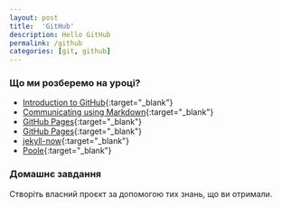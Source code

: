 ```yaml
---
layout: post
title:  'GitHub'
description: Hello GitHub
permalink: /github
categories: [git, github]
---
```


### Що ми розберемо на уроці?

* [Introduction to GitHub](https://lab.github.com/githubtraining/introduction-to-github){:target="_blank"}
* [Communicating using Markdown](https://lab.github.com/githubtraining/communicating-using-markdown){:target="_blank"}
* [GitHub Pages](https://lab.github.com/githubtraining/github-pages){:target="_blank"}
* [GitHub Pages](https://lab.github.com/githubtraining/github-pages){:target="_blank"}
* [jekyll-now](https://github.com/barryclark/jekyll-now){:target="_blank"}
* [Poole](https://getpoole.com/){:target="_blank"}

### Домашнє завдання
Створіть власний проєкт за допомогою тих знань, що ви отримали.
